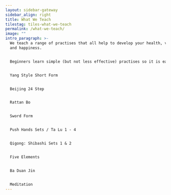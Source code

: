 ```yaml
---
layout: sidebar-gateway
sidebar_align: right
title: What We Teach
tilestag: tiles-what-we-teach
permalink: /what-we-teach/
image: ""
intro_paragraph: >-
  We teach a range of practises that all help to develop your health, vitality
  and happiness.


  Beginners learn simple (but not less effective) practises so it is easy to get started, longer term students develop and learn more techniques but the goal is the same, health, vitality and improved spiritual well being.


  Yang Style Short Form


  Beijing 24 Step


  Rattan Bo 


  Sword Form


  Push Hands Sets / Ta Lu 1 - 4


  Qigong: Shibashi Sets 1 & 2


  Five Elements


  Ba Duan Jin


  Meditation
---
```

